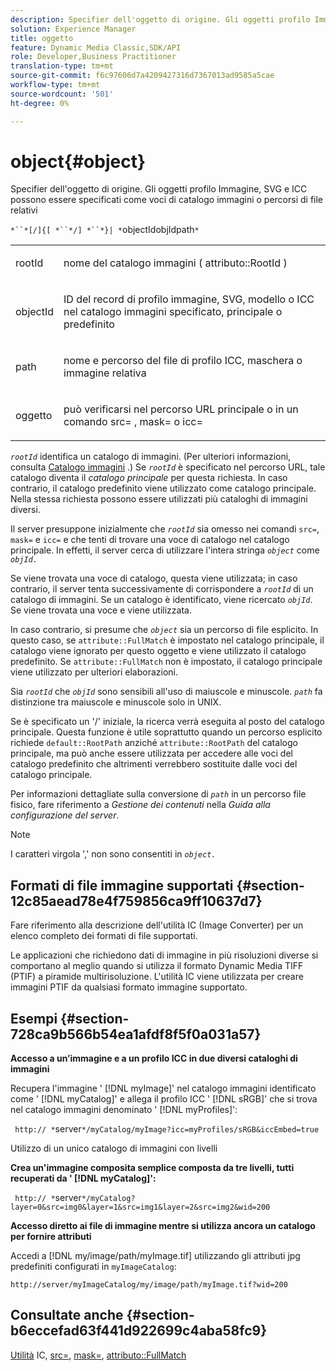 ```yaml
---
description: Specifier dell'oggetto di origine. Gli oggetti profilo Immagine, SVG e ICC possono essere specificati come voci di catalogo immagini o percorsi di file relativi
solution: Experience Manager
title: oggetto
feature: Dynamic Media Classic,SDK/API
role: Developer,Business Practitioner
translation-type: tm+mt
source-git-commit: f6c97606d7a4209427316d7367013ad9585a5cae
workflow-type: tm+mt
source-wordcount: '501'
ht-degree: 0%

---
```



# object{#object}

Specifier dell&#39;oggetto di origine. Gli oggetti profilo Immagine, SVG e ICC possono essere specificati come voci di catalogo immagini o percorsi di file relativi

`*``*[/]{[ *``*/] *``*}| *`objectIdobjIdpath`*`

<table id="simpletable_A8B9B4D508B94BE5B7F6112F0A5F8270"> 
 <tr class="strow"> 
  <td class="stentry"> <p> <span class="codeph"> <span class="varname"> rootId  </span> </span> </p> </td> 
  <td class="stentry"> <p>nome del catalogo immagini ( <span class="codeph"> attributo::RootId </span>) </p> </td> 
 </tr> 
 <tr class="strow"> 
  <td class="stentry"> <p> <span class="codeph"> <span class="varname"> objectId  </span> </span> </p> </td> 
  <td class="stentry"> <p>ID del record di profilo immagine, SVG, modello o ICC nel catalogo immagini specificato, principale o predefinito </p> </td> 
 </tr> 
 <tr class="strow"> 
  <td class="stentry"> <p> <span class="codeph"> <span class="varname"> path  </span> </span> </p> </td> 
  <td class="stentry"> <p>nome e percorso del file di profilo ICC, maschera o immagine relativa </p> </td> 
 </tr> 
 <tr class="strow"> 
  <td class="stentry"> <p> <span class="codeph"> <span class="varname"> oggetto  </span> </span> </p> </td> 
  <td class="stentry"> <p>può verificarsi nel percorso URL principale o in un comando <span class="codeph"> src= </span>, <span class="codeph"> mask= </span> o <span class="codeph"> icc= </span> </p> </td> 
 </tr> 
</table>

*`rootId`* identifica un catalogo di immagini. (Per ulteriori informazioni, consulta [Catalogo immagini](../../../../../is-api/image-catalog/image-serving-api-ref/c-image-catalog-reference/c-overview/c-overview.md#concept-9ce2b6a133de45f783e95cabc5810ac3) .) Se *`rootId`* è specificato nel percorso URL, tale catalogo diventa il *catalogo principale* per questa richiesta. In caso contrario, il catalogo predefinito viene utilizzato come catalogo principale. Nella stessa richiesta possono essere utilizzati più cataloghi di immagini diversi.

Il server presuppone inizialmente che *`rootId`* sia omesso nei comandi `src=`, `mask=` e `icc=` e che tenti di trovare una voce di catalogo nel catalogo principale. In effetti, il server cerca di utilizzare l&#39;intera stringa *`object`* come *`objId.`*

Se viene trovata una voce di catalogo, questa viene utilizzata; in caso contrario, il server tenta successivamente di corrispondere a *`rootId`* di un catalogo di immagini. Se un catalogo è identificato, viene ricercato *`objId`*. Se viene trovata una voce e viene utilizzata.

In caso contrario, si presume che *`object`* sia un percorso di file esplicito. In questo caso, se `attribute::FullMatch` è impostato nel catalogo principale, il catalogo viene ignorato per questo oggetto e viene utilizzato il catalogo predefinito. Se `attribute::FullMatch` non è impostato, il catalogo principale viene utilizzato per ulteriori elaborazioni.

Sia *`rootId`* che *`objId`* sono sensibili all&#39;uso di maiuscole e minuscole. *`path`* fa distinzione tra maiuscole e minuscole solo in UNIX.

Se è specificato un &#39;/&#39; iniziale, la ricerca verrà eseguita al posto del catalogo principale. Questa funzione è utile soprattutto quando un percorso esplicito richiede `default::RootPath` anziché `attribute::RootPath` del catalogo principale, ma può anche essere utilizzata per accedere alle voci del catalogo predefinito che altrimenti verrebbero sostituite dalle voci del catalogo principale.

Per informazioni dettagliate sulla conversione di *`path`* in un percorso file fisico, fare riferimento a *Gestione dei contenuti* nella *Guida alla configurazione del server*.

>[!NOTE]
>
>I caratteri virgola &#39;,&#39; non sono consentiti in *`object.`*

## Formati di file immagine supportati {#section-12c85aead78e4f759856ca9ff10637d7}

Fare riferimento alla descrizione dell&#39;utilità IC (Image Converter) per un elenco completo dei formati di file supportati.

Le applicazioni che richiedono dati di immagine in più risoluzioni diverse si comportano al meglio quando si utilizza il formato Dynamic Media TIFF (PTIF) a piramide multirisoluzione. L&#39;utilità IC viene utilizzata per creare immagini PTIF da qualsiasi formato immagine supportato.

## Esempi {#section-728ca9b566b54ea1afdf8f5f0a031a57}

**Accesso a un’immagine e a un profilo ICC in due diversi cataloghi di immagini**

Recupera l&#39;immagine &#39; [!DNL myImage]&#39; nel catalogo immagini identificato come &#39; [!DNL myCatalog]&#39; e allega il profilo ICC &#39; [!DNL sRGB]&#39; che si trova nel catalogo immagini denominato &#39; [!DNL myProfiles]&#39;:

` http:// *`server`*/myCatalog/myImage?icc=myProfiles/sRGB&iccEmbed=true`

Utilizzo di un unico catalogo di immagini con livelli

**Crea un&#39;immagine composita semplice composta da tre livelli, tutti recuperati da &#39;  [!DNL myCatalog]&#39;:**

` http:// *`server`*/myCatalog?layer=0&src=img0&layer=1&src=img1&layer=2&src=img2&wid=200`

**Accesso diretto ai file di immagine mentre si utilizza ancora un catalogo per fornire attributi**

Accedi a [!DNL my/image/path/myImage.tif] utilizzando gli attributi jpg predefiniti configurati in `myImageCatalog`:

`http://server/myImageCatalog/my/image/path/myImage.tif?wid=200`

## Consultate anche {#section-b6eccefad63f441d922699c4aba58fc9}

[Utilità](../../../../../is-api/is-utils/utilities/r-ic.md#reference-de9f43c63a8f48f1a755ff1760af8b7b) IC,  [src=](../../../../../is-api/http-ref/image-serving-api-ref/c-http-protocol-reference/c-command-reference/r-src.md#reference-f6506637778c4c69bf106a7924a91ab1),  [mask=](../../../../../is-api/http-ref/image-serving-api-ref/c-http-protocol-reference/c-command-reference/r-mask.md#reference-922254e027404fb890b850e2723ee06e),  [attributo::FullMatch](../../../../../is-api/image-catalog/image-serving-api-ref/c-image-catalog-reference/c-attributes-reference/r-fullmatch.md#reference-c3a72f31672a48b386943d6781cf50d7)
